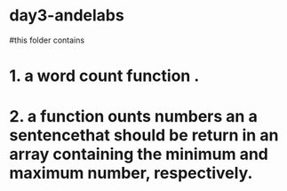 # day3-andelabs
#this folder contains 
# 1. a word count function .
# 2. a function ounts numbers an a sentencethat  should be return in an array containing the minimum and maximum  number, respectively.
